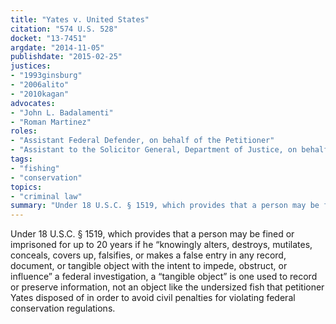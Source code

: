 ```yaml
---
title: "Yates v. United States"
citation: "574 U.S. 528"
docket: "13-7451"
argdate: "2014-11-05"
publishdate: "2015-02-25"
justices:
- "1993ginsburg"
- "2006alito"
- "2010kagan"
advocates:
- "John L. Badalamenti"
- "Roman Martinez"
roles:
- "Assistant Federal Defender, on behalf of the Petitioner"
- "Assistant to the Solicitor General, Department of Justice, on behalf of the Respondent"
tags:
- "fishing"
- "conservation"
topics:
- "criminal law"
summary: "Under 18 U.S.C. § 1519, which provides that a person may be fined or imprisoned for up to 20 years if he “knowingly alters, destroys, mutilates, conceals, covers up, falsifies, or makes a false entry in any record, document, or tangible object with the intent to impede, obstruct, or influence” a federal investigation, a “tangible object” is one used to record or preserve information, not an object like the undersized fish that petitioner Yates disposed of in order to avoid civil penalties for violating federal conservation regulations."
---
```

Under 18 U.S.C. § 1519, which provides that a person may be fined or imprisoned for up to 20 years if he “knowingly alters, destroys, mutilates, conceals, covers up, falsifies, or makes a false entry in any record, document, or tangible object with the intent to impede, obstruct, or influence” a federal investigation, a “tangible object” is one used to record or preserve information, not an object like the undersized fish that petitioner Yates disposed of in order to avoid civil penalties for violating federal conservation regulations.
